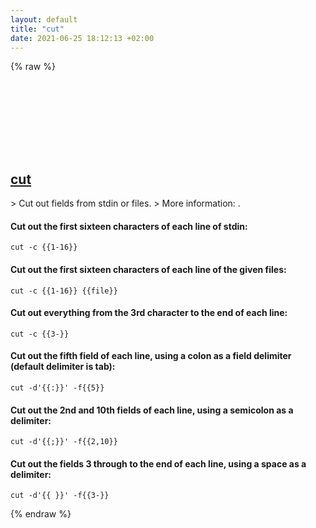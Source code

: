 ```yaml
---
layout: default
title: "cut"
date: 2021-06-25 18:12:13 +02:00
---
```

{% raw %}
<h2 id="cut">
  <a href="/en/common/cut.html">cut</a> <a href="#cut"><svg class="icon">
    <use href="/assets/images/unicode_sprite.svg#link" />
  </svg></a>
</h2>
> Cut out fields from stdin or files.
> More information: <https://www.gnu.org/software/coreutils/cut>.

#### Cut out the first sixteen characters of each line of stdin:
```shell
cut -c {{1-16}}
```
#### Cut out the first sixteen characters of each line of the given files:
```shell
cut -c {{1-16}} {{file}}
```
#### Cut out everything from the 3rd character to the end of each line:
```shell
cut -c {{3-}}
```
#### Cut out the fifth field of each line, using a colon as a field delimiter (default delimiter is tab):
```shell
cut -d'{{:}}' -f{{5}}
```
#### Cut out the 2nd and 10th fields of each line, using a semicolon as a delimiter:
```shell
cut -d'{{;}}' -f{{2,10}}
```
#### Cut out the fields 3 through to the end of each line, using a space as a delimiter:
```shell
cut -d'{{ }}' -f{{3-}}
```
{% endraw %}
